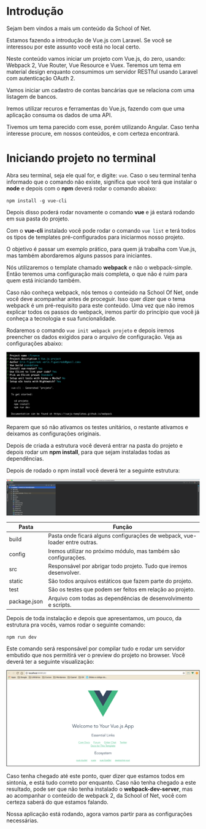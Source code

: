 # Introdução

Sejam bem vindos a mais um conteúdo da School of Net.

Estamos fazendo a introdução de Vue.js com Laravel. Se você se interessou por este assunto você está no local certo.

Neste conteúdo vamos iniciar um projeto com Vue.js, do zero, usando: Webpack 2, Vue Router, Vue Resource e Vuex. Teremos um tema em material design enquanto consumimos um servidor RESTful usando Laravel com autenticação OAuth 2.

Vamos iniciar um cadastro de contas bancárias que se relaciona com uma listagem de bancos.

Iremos utilizar recuros e ferramentas do Vue.js, fazendo com que uma aplicação consuma os dados de uma API.

Tivemos um tema parecido com esse, porém utilizando Angular. Caso tenha interesse procure, em nossos conteúdos, e com certeza encontrará.

# Iniciando projeto no terminal

Abra seu terminal, seja ele qual for, e digite: `vue`. Caso o seu terminal tenha informado que o comando não existe, significa que você terá que instalar o **node** e depois com o **npm** deverá rodar o comando abaixo:

`npm install -g vue-cli`

Depois disso poderá rodar novamente o comando **vue** e já estará rodando em sua pasta do projeto.

Com o **vue-cli** instalado você pode rodar o comando `vue list` e terá todos os tipos de templates pré-configurados para iniciarmos nosso projeto.

O objetivo é passar um exemplo prático, para quem já trabalha com Vue.js, mas também abordaremos alguns passos para iniciantes.

Nós utilizaremos o template chamado **webpack** e não o webpack-simple. Então teremos uma configuração mais completa, o que não é ruim para quem está iniciando também.

Caso não conheça webpack, nós temos o conteúdo na School Of Net, onde você deve acompanhar antes de proceguir. Isso quer dizer que o tema webpack é um pré-requisito para este conteúdo. Uma vez que não iremos explicar todos os passos do webpack, iremos partir do princípio que você já conheça a tecnologia e sua funcionalidade.

Rodaremos o comando `vue init webpack projeto` e depois iremos preencher os dados exigidos para o arquivo de configuração. Veja as configurações abaixo:

![vue_cli_init](./images/vue_cli_init.png "vue_cli_init")

Reparem que só não ativamos os testes unitários, o restante ativamos e deixamos as configurações originais.

Depois de criada a estrutura você deverá entrar na pasta do projeto e depois rodar um **npm install**, para que sejam instaladas todas as dependências.

Depois de rodado o npm install você deverá ter a seguinte estrutura:

![vue_webpack_struture](./images/vue_webpack_struture.png "vue_webpack_struture")

Pasta | Função
-------- | ----------
build | Pasta onde ficará alguns configurações de webpack, vue-loader entre outras.
config | Iremos utilizar no próximo módulo, mas também são configurações.
src | Responsável por abrigar todo projeto. Tudo que iremos desenvolver.
static | São todos arquivos estáticos que fazem parte do projeto.
test | São os testes que podem ser feitos em relação ao projeto.
package.json | Arquivo com todas as dependências de desenvolvimento e scripts.

Depois de toda instalação e depois que apresentamos, um pouco, da estrutura pra vocês, vamos rodar o seguinte comando:

`npm run dev`

Este comando será responsável por compilar tudo e rodar um servidor embutido que nos permitirá ver o preview do projeto no browser. Você deverá ter a seguinte visualização:

![vue_run_dev](./images/vue_run_dev.png "vue_run_dev")

Caso tenha chegado até este ponto, quer dizer que estamos todos em sintonia, e está tudo correto por enquanto. Caso não tenha chegado a este resultado, pode ser que não tenha instalado o **webpack-dev-server**, mas ao acompanhar o conteúdo de webpack 2, da School of Net, você com certeza saberá do que estamos falando.

Nossa aplicação está rodando, agora vamos partir para as configurações necessárias.